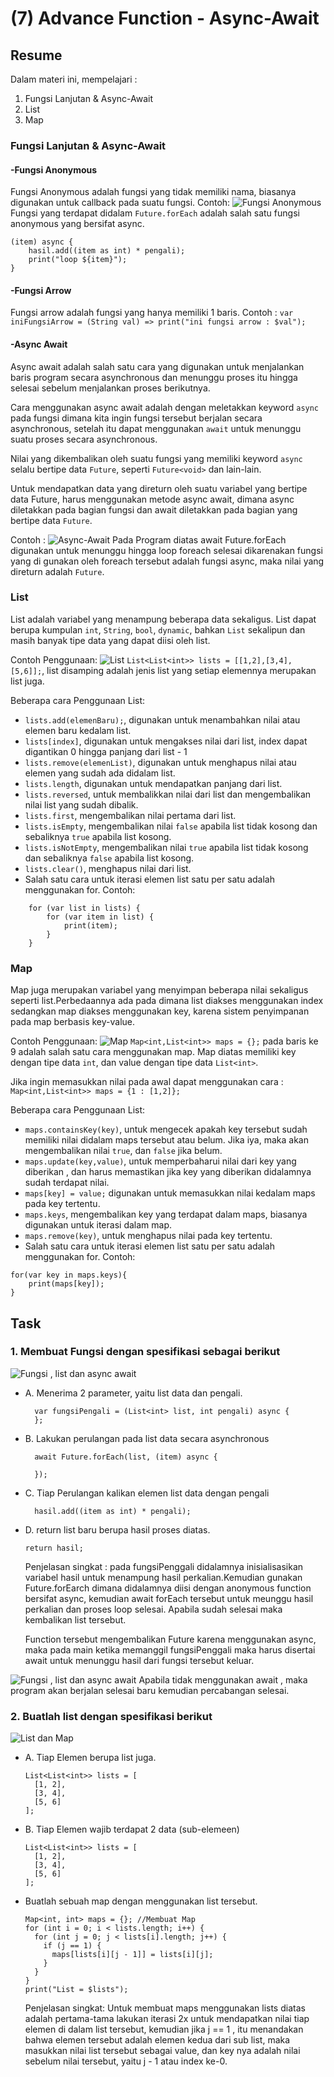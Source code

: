 # (7) Advance Function - Async-Await

## Resume

Dalam materi ini, mempelajari :

1. Fungsi Lanjutan & Async-Await
2. List
3. Map

### Fungsi Lanjutan & Async-Await

#### -Fungsi Anonymous

Fungsi Anonymous adalah fungsi yang tidak memiliki nama, biasanya digunakan untuk callback pada suatu fungsi.
Contoh:
![Fungsi Anonymous](screenshots/Soal1.png "Fungsi Anonymous")
Fungsi yang terdapat didalam `Future.forEach` adalah salah satu fungsi anonymous yang bersifat async.

```
(item) async {
    hasil.add((item as int) * pengali);
    print("loop ${item}");
}
```

#### -Fungsi Arrow

Fungsi arrow adalah fungsi yang hanya memiliki 1 baris.
Contoh :
`var iniFungsiArrow = (String val) => print("ini fungsi arrow : $val");`

#### -Async Await

Async await adalah salah satu cara yang digunakan untuk menjalankan baris program secara asynchronous dan menunggu proses itu hingga selesai sebelum menjalankan proses berikutnya.

Cara menggunakan async await adalah dengan meletakkan keyword `async` pada fungsi dimana kita ingin fungsi tersebut berjalan secara asynchronous, setelah itu dapat menggunakan `await` untuk menunggu suatu proses secara asynchronous.

Nilai yang dikembalikan oleh suatu fungsi yang memiliki keyword `async` selalu bertipe data `Future`, seperti `Future<void>` dan lain-lain.

Untuk mendapatkan data yang direturn oleh suatu variabel yang bertipe data Future, harus menggunakan metode async await, dimana async diletakkan pada bagian fungsi dan await diletakkan pada bagian yang bertipe data `Future`.

Contoh :
![Async-Await](screenshots/Soal1.png "Async-Await")
Pada Program diatas await Future.forEach digunakan untuk menunggu hingga loop foreach selesai dikarenakan fungsi yang di gunakan oleh foreach tersebut adalah fungsi async, maka nilai yang direturn adalah `Future`.

### List

List adalah variabel yang menampung beberapa data sekaligus.
List dapat berupa kumpulan `int`, `String`, `bool`, `dynamic`, bahkan `List` sekalipun dan masih banyak tipe data yang dapat diisi oleh list.

Contoh Penggunaan:
![List](screenshots/Soal2.png "List")
`List<List<int>> lists = [[1,2],[3,4],[5,6]];`, list disamping adalah jenis list yang setiap elemennya merupakan list juga.

Beberapa cara Penggunaan List:

- `lists.add(elemenBaru);`, digunakan untuk menambahkan nilai atau elemen baru kedalam list.
- `lists[index]`, digunakan untuk mengakses nilai dari list, index dapat digantikan 0 hingga panjang dari list - 1
- `lists.remove(elemenList)`, digunakan untuk menghapus nilai atau elemen yang sudah ada didalam list.
- `lists.length`, digunakan untuk mendapatkan panjang dari list.
- `lists.reversed`, untuk membalikkan nilai dari list dan mengembalikan nilai list yang sudah dibalik.
- `lists.first`, mengembalikan nilai pertama dari list.
- `lists.isEmpty`, mengembalikan nilai `false` apabila list tidak kosong dan sebaliknya `true` apabila list kosong.
- `lists.isNotEmpty`, mengembalikan nilai `true` apabila list tidak kosong dan sebaliknya `false` apabila list kosong.
- `lists.clear()`, menghapus nilai dari list.
- Salah satu cara untuk iterasi elemen list satu per satu adalah menggunakan for. Contoh:

```
    for (var list in lists) {
        for (var item in list) {
            print(item);
        }
    }
```

### Map

Map juga merupakan variabel yang menyimpan beberapa nilai sekaligus seperti list.Perbedaannya ada pada dimana list diakses menggunakan index sedangkan map diakses menggunakan key, karena sistem penyimpanan pada map berbasis key-value.

Contoh Penggunaan:
![Map](screenshots/Soal2.png "Map")
`Map<int,List<int>> maps = {};` pada baris ke 9 adalah salah satu cara menggunakan map.
Map diatas memiliki key dengan tipe data `int`, dan value dengan tipe data `List<int>`.

Jika ingin memasukkan nilai pada awal dapat menggunakan cara :
`Map<int,List<int>> maps = {1 : [1,2]};`

Beberapa cara Penggunaan List:

- `maps.containsKey(key)`, untuk mengecek apakah key tersebut sudah memiliki nilai didalam maps tersebut atau belum. Jika iya, maka akan mengembalikan nilai `true`, dan `false` jika belum.
- `maps.update(key,value)`, untuk memperbaharui nilai dari key yang diberikan , dan harus memastikan jika key yang diberikan didalamnya sudah terdapat nilai.
- `maps[key] = value;` digunakan untuk memasukkan nilai kedalam maps pada key tertentu.
- `maps.keys`, mengembalikan key yang terdapat dalam maps, biasanya digunakan untuk iterasi dalam map.
- `maps.remove(key)`, untuk menghapus nilai pada key tertentu.
- Salah satu cara untuk iterasi elemen list satu per satu adalah menggunakan for. Contoh:

```
for(var key in maps.keys){
    print(maps[key]);
}
```

## Task

### 1. Membuat Fungsi dengan spesifikasi sebagai berikut

![Fungsi , list dan async await](screenshots/Soal1.png "Fungsi , list dan async await")

- A. Menerima 2 parameter, yaitu list data dan pengali.
  ```
    var fungsiPengali = (List<int> list, int pengali) async {
    };
  ```
- B. Lakukan perulangan pada list data secara asynchronous

  ```
    await Future.forEach(list, (item) async {

    });
  ```

- C. Tiap Perulangan kalikan elemen list data dengan pengali
  ```
    hasil.add((item as int) * pengali);
  ```
- D. return list baru berupa hasil proses diatas.

  ```
  return hasil;
  ```

  Penjelasan singkat :
  pada fungsiPenggali didalamnya inisialisasikan variabel hasil untuk menampung hasil perkalian.Kemudian gunakan Future.forEarch dimana didalamnya diisi dengan anonymous function bersifat async, kemudian await forEach tersebut untuk meunggu hasil perkalian dan proses loop selesai.
  Apabila sudah selesai maka kembalikan list tersebut.

  Function tersebut mengembalikan Future karena menggunakan async, maka pada main ketika memanggil fungsiPenggali maka harus disertai await untuk menunggu hasil dari fungsi tersebut keluar.

![Fungsi , list dan async await](screenshots/Soal1-No-Async-Await.png "Fungsi , list dan async await")
Apabila tidak menggunakan await , maka program akan berjalan selesai baru kemudian percabangan selesai.

### 2. Buatlah list dengan spesifikasi berikut

![List dan Map](screenshots/Soal2.png "List dan Map")

- A. Tiap Elemen berupa list juga.
  ```
  List<List<int>> lists = [
    [1, 2],
    [3, 4],
    [5, 6]
  ];
  ```
- B. Tiap Elemen wajib terdapat 2 data (sub-elemeen)
  ```
  List<List<int>> lists = [
    [1, 2],
    [3, 4],
    [5, 6]
  ];
  ```
- Buatlah sebuah map dengan menggunakan list tersebut.

  ```
  Map<int, int> maps = {}; //Membuat Map
  for (int i = 0; i < lists.length; i++) {
    for (int j = 0; j < lists[i].length; j++) {
      if (j == 1) {
        maps[lists[i][j - 1]] = lists[i][j];
      }
    }
  }
  print("List = $lists");
  ```

  Penjelasan singkat:
  Untuk membuat maps menggunakan lists diatas adalah pertama-tama lakukan iterasi 2x untuk mendapatkan nilai tiap elemen di dalam list tersebut, kemudian jika j == 1 , itu menandakan bahwa elemen tersebut adalah elemen kedua dari sub list, maka masukkan nilai list tersebut sebagai value, dan key nya adalah nilai sebelum nilai tersebut, yaitu j - 1 atau index ke-0.
